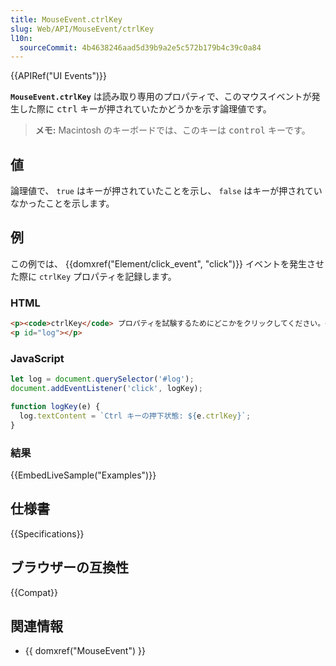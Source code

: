 ```yaml
---
title: MouseEvent.ctrlKey
slug: Web/API/MouseEvent/ctrlKey
l10n:
  sourceCommit: 4b4638246aad5d39b9a2e5c572b179b4c39c0a84
---
```


{{APIRef("UI Events")}}

**`MouseEvent.ctrlKey`** は読み取り専用のプロパティで、このマウスイベントが発生した際に <kbd>ctrl</kbd> キーが押されていたかどうかを示す論理値です。

> **メモ:** Macintosh のキーボードでは、このキーは <kbd>control</kbd> キーです。

## 値

論理値で、 `true` はキーが押されていたことを示し、 `false` はキーが押されていなかったことを示します。

## 例

この例では、 {{domxref("Element/click_event", "click")}} イベントを発生させた際に `ctrlKey` プロパティを記録します。

### HTML

```html
<p><code>ctrlKey</code> プロパティを試験するためにどこかをクリックしてください。</p>
<p id="log"></p>
```

### JavaScript

```js
let log = document.querySelector('#log');
document.addEventListener('click', logKey);

function logKey(e) {
  log.textContent = `Ctrl キーの押下状態: ${e.ctrlKey}`;
}
```

### 結果

{{EmbedLiveSample("Examples")}}

## 仕様書

{{Specifications}}

## ブラウザーの互換性

{{Compat}}

## 関連情報

- {{ domxref("MouseEvent") }}
